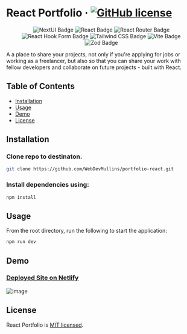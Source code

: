 # React Portfolio &middot; [![GitHub license](https://img.shields.io/badge/License-MIT-blue.svg)](https://github.com/WebDevMullins/svg-logo-maker/blob/main/LICENSE)

<p align="center">
<img src="https://img.shields.io/badge/NextUI-000?logo=nextui&logoColor=fff&style=flat" alt="NextUI Badge">
<img src="https://img.shields.io/badge/React-61DAFB?logo=react&logoColor=000&style=flat" alt="React Badge">
<img src="https://img.shields.io/badge/React%20Router-CA4245?logo=reactrouter&logoColor=fff&style=flat" alt="React Router Badge">
<img src="https://img.shields.io/badge/React%20Hook%20Form-EC5990?logo=reacthookform&logoColor=fff&style=flat" alt="React Hook Form Badge">
<img src="https://img.shields.io/badge/Tailwind%20CSS-06B6D4?logo=tailwindcss&logoColor=fff&style=flat" alt="Tailwind CSS Badge">
<img src="https://img.shields.io/badge/Vite-646CFF?logo=vite&logoColor=fff&style=flat" alt="Vite Badge">
<img src="https://img.shields.io/badge/Zod-3E67B1?logo=zod&logoColor=fff&style=flat" alt="Zod Badge">
</p>

A a place to share your projects, not only if you're applying for jobs or working as a freelancer, but also so that you can share your work with fellow developers and collaborate on future projects - built with React.

## Table of Contents

- [Installation](#installation)
- [Usage](#usage)
- [Demo](#demo)
- [License](#license)

## Installation

### Clone repo to destinaton.

```bash
git clone https://github.com/WebDevMullins/portfolio-react.git
```

### Install dependencies using:

```bash
npm install
```

## Usage

From the root directory, run the following to start the application:

```bash
npm run dev
```

## Demo

### [Deployed Site on Netlify](https://webdevmullins.netlify.app/)

![image](https://github.com/WebDevMullins/portfolio-react/assets/6474546/e89733e1-26ae-4d2c-a099-f213e5716c82)

## License

React Portfolio is [MIT licensed](./LICENSE).
